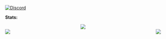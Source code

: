 <!-- ![Discord](https://discord.c99.nl/widget/theme-3/173557815326015488.png) -->
<a href="https://discord.com/users/173557815326015488">
<img src="https://discord.c99.nl/widget/theme-3/173557815326015488.png" alt="Discord"/>
</a>

**Stats:**  


<div align="center"><img src="https://github-profile-trophy.vercel.app/?username=GravityScriptsV2&theme=dracula&count_private=true"></div>
<img align="left" src="https://github-readme-stats.vercel.app/api?username=GravityScriptsV2&show_icons=true&hide_border=true&theme=tokyonight"><img align="right" src="https://github-readme-stats.vercel.app/api/top-langs/?username=GravityScriptsV2&theme=tokyonight&hide=batchfile">
